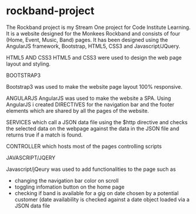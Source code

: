 # rockband-project

The Rockband project is my Stream One project for Code Institute Learning.
It is a website designed for the Monkees Rockband and consists of four (Home, Event, Music, Band) pages.
It has been designed using the AngularJS framework, Bootstrap, HTML5, CSS3 and Javascript/JQuery.

HTML5 AND CSS3
HTML5 and CSS3 were used to design the web page layout and styling.

BOOTSTRAP3

Bootstrap3 was used to make the website page layout 100% responsive.

ANGULARJS
AngularJS was used to make the website a SPA. Using AngularJS i created
DIRECTIVES for the navigation bar and the footer elements which are shared by all the pages of the website.

SERVICES which call a JSON data file using the $http directive and checks the selected data on the webpage against the data in the JSON file and returns true if a match is found.

CONTROLLER which hosts most of the pages controlling scripts

JAVASCRIPT/JQERY

Javascript/jQeury was used to add functionalities to the page such as 
 - changing the navigation bar color on scroll
 - toggling infomation button on the home page
 - checking if band is available for a gig on date chosen by a potential customer (date availability is checked against a date object loaded via a JSON data file 
